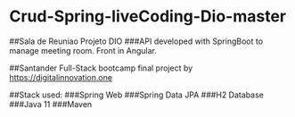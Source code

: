 # Crud-Spring-liveCoding-Dio-master
##Sala de Reuniao Projeto DIO
###API developed with SpringBoot to manage meeting room. Front in Angular.

##Santander Full-Stack bootcamp final project by https://digitalinnovation.one

##Stack used:
###Spring Web
###Spring Data JPA
###H2 Database
###Java 11
###Maven
 

